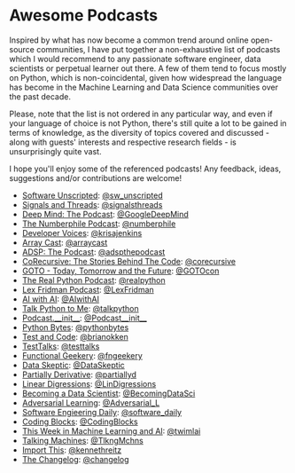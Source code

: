 # Awesome Podcasts
Inspired by what has now become a common trend around online open-source communities, I have put together a non-exhaustive list of podcasts which I would recommend to any passionate software engineer, data scientists or perpetual learner out there. A few of them tend to focus mostly on Python, which is non-coincidental, given how widespread the language has become in the Machine Learning and Data Science communities over the past decade.

Please, note that the list is not ordered in any particular way, and even if your language of choice is not Python, there's still quite a lot to be gained in terms of knowledge, as the diversity of topics covered and discussed - along with guests' interests and respective research fields - is unsurprisingly quite vast.

I hope you'll enjoy some of the referenced podcasts! Any feedback, ideas, suggestions and/or contributions are welcome!

* [Software Unscripted](https://pod.link/1602572955): [@sw_unscripted](https://twitter.com/sw_unscripted)
* [Signals and Threads](https://signalsandthreads.com/): [@signalsthreads](https://twitter.com/signalsthreads)
* [Deep Mind: The Podcast](https://deepmind.google/discover/the-podcast/): [@GoogleDeepMind](https://twitter.com/GoogleDeepMind)
* [The Numberphile Podcast](https://www.numberphile.com/podcast): [@numberphile](https://twitter.com/numberphile)
* [Developer Voices](https://pod.link/developer-voices): [@krisajenkins](https://twitter.com/krisajenkins)
* [Array Cast](https://www.arraycast.com): [@arraycast](https://twitter.com/arraycast)
* [ADSP: The Podcast](https://adspthepodcast.com): [@adspthepodcast](https://twitter.com/adspthepodcast)
* [CoRecursive: The Stories Behind The Code](https://corecursive.com): [@corecursive](https://twitter.com/corecursive)
* [GOTO - Today, Tomorrow and the Future](https://goto.buzzsprout.com): [@GOTOcon](https://twitter.com/GOTOcon)
* [The Real Python Podcast](https://realpython.com/podcasts/rpp/): [@realpython](https://twitter.com/realpython)
* [Lex Fridman Podcast](https://lexfridman.com/podcast/): [@LexFridman](https://twitter.com/LexFridman)
* [AI with AI](https://www.cna.org/news/AI-Podcast): [@AIwithAI](https://twitter.com/AIwithAI)
* [Talk Python to Me](https://talkpython.fm/episodes/all): [@talkpython](https://twitter.com/talkpython)
* [Podcast.\_\_init\_\_](https://podcastinit.com/): [@Podcast\_\_init\_\_](https://twitter.com/Podcast__init__)
* [Python Bytes](https://pythonbytes.fm/episodes/all): [@pythonbytes](https://twitter.com/pythonbytes)
* [Test and Code](testandcode.com/episodes): [@brianokken](https://twitter.com/brianokken)
* [TestTalks](https://joecolantonio.com/testtalks/testtalks): [@testtalks](https://twitter.com/testtalks)
* [Functional Geekery](https://www.functionalgeekery.com/category/podcasts/): [@fngeekery](https://twitter.com/fngeekery)
* [Data Skeptic](https://dataskeptic.com/podcast): [@DataSkeptic](https://twitter.com/DataSkeptic)
* [Partially Derivative](http://partiallyderivative.com/): [@partiallyd](https://twitter.com/partiallyd)
* [Linear Digressions](https://lineardigressions.com/): [@LinDigressions](https://twitter.com/LinDigressions)
* [Becoming a Data Scientist](https://www.becomingadatascientist.com/category/podcast/): [@BecomingDataSci](https://twitter.com/BecomingDataSci)
* [Adversarial Learning](https://adversariallearning.com/): [@Adversarial_L](https://twitter.com/Adversarial_L)
* [Software Engieering Daily](https://softwareengineeringdaily.com/category/podcast/): [@software_daily](https://twitter.com/software_daily)
* [Coding Blocks](https://www.codingblocks.net/): [@CodingBlocks](https://twitter.com/CodingBlocks)
* [This Week in Machine Learning and AI](https://twimlai.com/): [@twimlai](https://twitter.com/twimlai)
* [Talking Machines](http://www.thetalkingmachines.com/): [@TlkngMchns](https://twitter.com/TlkngMchns)
* [Import This](https://www.kennethreitz.org/import-this/): [@kennethreitz](https://twitter.com/kennethreitz)
* [The Changelog](https://changelog.com/podcast): [@changelog](https://twitter.com/changelog)
